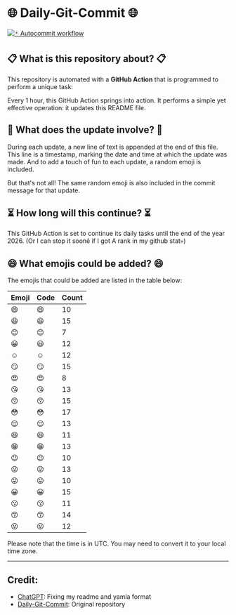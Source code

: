 # 🌐 Daily-Git-Commit 🌐

[![🃏 Autocommit workflow](https://github.com/kleqing/git-auto-commit/actions/workflows/main.yaml/badge.svg?event=check_run)](https://github.com/kleqing/git-auto-commit/actions/workflows/main.yaml)

## 📋 What is this repository about? 📋

This repository is automated with a **GitHub Action** that is programmed to perform a unique task:

Every 1 hour, this GitHub Action springs into action. It performs a simple yet effective operation: it updates this README file.

## 🔄 What does the update involve? 🔄

During each update, a new line of text is appended at the end of this file. This line is a timestamp, marking the date and time at which the update was made. And to add a touch of fun to each update, a random emoji is included.

But that's not all! The same random emoji is also included in the commit message for that update.

## ⏳ How long will this continue? ⏳

This GitHub Action is set to continue its daily tasks until the end of the year 2026. (Or I can stop it soonẻ if I got A rank in my github stat💀)

## 😄 What emojis could be added? 😄

The emojis that could be added are listed in the table below:

| Emoji | Code | Count |
| --- | --- | --- |
| 😄 | :smile: | 10 |
| 😆 | :laughing: | 15 |
| 😊 | :blush: | 7 |
| 😀 | :smiley: | 12 |
| ☺️ | :relaxed: | 12 |
| 😏 | :smirk: | 15 |
| 😍 | :heart_eyes: | 8 |
| 😘 | :kissing_heart: | 13 |
| 😚 | :kissing_closed_eyes: | 15 |
| 😳 | :flushed: | 17 |
| 😌 | :relieved: | 13 |
| 😆 | :satisfied: | 11 |
| 😁 | :grin: | 13 |
| 😉 | :wink: | 10 |
| 😜 | :stuck_out_tongue_winking_eye: | 13 |
| 😝 | :stuck_out_tongue_closed_eyes: | 10 |
| 😀 | :grinning: | 15 |
| 😗 | :kissing: | 11 |
| 😙 | :kissing_smiling_eyes: | 14 |
| 😛 | :stuck_out_tongue: | 12 |

Please note that the time is in UTC. You may need to convert it to your local time zone.

---

## Credit:

- [ChatGPT](chatgpt.com): Fixing my readme and yamla format
- [Daily-Git-Commit](https://github.com/diegomarty/daily-git-commit): Original repository

